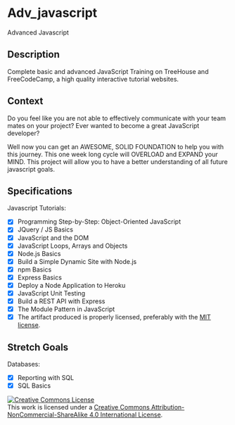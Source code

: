 # Adv_javascript
Advanced Javascript
## Description

Complete basic and advanced JavaScript Training on TreeHouse and FreeCodeCamp, a high quality interactive tutorial websites.
## Context

Do you feel like you are not able to effectively communicate with your team mates on your project? Ever wanted to become a great JavaScript developer? 

Well now you can get an AWESOME, SOLID FOUNDATION to help you with this journey. This one week long cycle will OVERLOAD and EXPAND your MIND. This project will allow you to have a better understanding of all future javascript goals. 
## Specifications

Javascript Tutorials:
- [x] Programming Step-by-Step: Object-Oriented JavaScript
- [x] JQuery / JS Basics
- [x] JavaScript and the DOM
- [x] JavaScript Loops, Arrays and Objects
- [x] Node.js Basics
- [x] Build a Simple Dynamic Site with Node.js
- [x] npm Basics
- [x] Express Basics
- [x] Deploy a Node Application to Heroku
- [x] JavaScript Unit Testing
- [x] Build a REST API with Express
- [x] The Module Pattern in JavaScript
- [x] The artifact produced is properly licensed, preferably with the [MIT license](https://opensource.org/licenses/MIT).

## Stretch Goals

Databases:
- [x] Reporting with SQL
- [x] SQL Basics

<!-- LICENSE -->

<a rel="license" href="http://creativecommons.org/licenses/by-nc-sa/4.0/"><img alt="Creative Commons License" style="border-width:0" src="https://i.creativecommons.org/l/by-nc-sa/4.0/80x15.png" /></a>
<br />This work is licensed under a <a rel="license" href="http://creativecommons.org/licenses/by-nc-sa/4.0/">Creative Commons Attribution-NonCommercial-ShareAlike 4.0 International License</a>.
